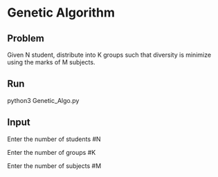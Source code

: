# Genetic Algorithm

## Problem

Given N student, distribute into K groups such that diversity is minimize using the marks of M subjects.

## Run

python3 Genetic_Algo.py

## Input

Enter the number of students #N

Enter the number of groups #K

Enter the number of subjects #M

